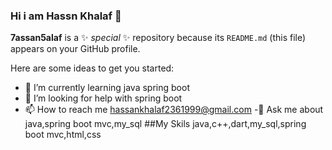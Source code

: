 ### Hi i am Hassn Khalaf 👋

**7assan5alaf** is a ✨ _special_ ✨ repository because its `README.md` (this file) appears on your GitHub profile.

Here are some ideas to get you started:

- 🌱 I’m currently learning java spring boot
- 🤔 I’m looking for help with spring boot
- 📫 How to reach me hassankhalaf2361999@gmail.com
 -💬 Ask me about java,spring boot mvc,my_sql
##My Skils
java,c++,dart,my_sql,spring boot mvc,html,css
 


